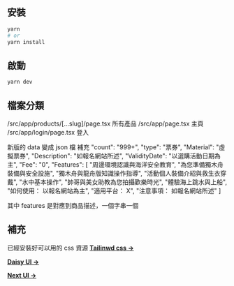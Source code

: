 ## 安裝

```bash
yarn
# or
yarn install
```

## 啟動

```bash
yarn dev
```

## 檔案分類

/src/app/products/[...slug]/page.tsx 所有產品
/src/app/page.tsx 主頁
/src/app/login/page.tsx 登入

新版的 data 變成 json 檔
補充
"count": "999+",
"type": "票券",
"Material": "虛擬票券",
"Description": "如報名網站所述",
"ValidityDate": "以選購活動日期為主",
"Fee": "0",
"Features": [
"周邊環境認識與海洋安全教育",
"為您準備獨木舟裝備與安全設施",
"獨木舟與龍舟版知識操作指導",
"活動個人裝備介紹與救生衣穿戴",
"水中基本操作",
"帥哥與美女助教為您拍攝歡樂時光",
"體驗海上跳水與上船",
"如何使用： 以報名網站為主",
"適用平台： X",
"注意事項： 如報名網站所述"
]

其中 features 是對應到商品描述，一個字串一個<p>

## 補充

已經安裝好可以用的 css 資源
[**Tailinwd css →**](https://tailwindcss.com/)

[**Daisy UI →**](https://daisyui.com/)

[**Next UI →**](https://nextui.org/)
